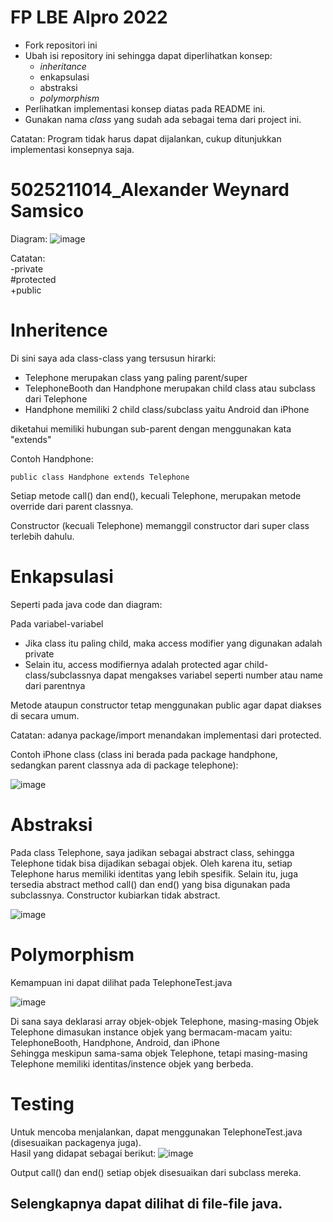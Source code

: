 # FP LBE Alpro 2022

- Fork repositori ini
- Ubah isi repository ini sehingga dapat diperlihatkan konsep:
  - *inheritance*
  - enkapsulasi
  - abstraksi
  - *polymorphism*
- Perlihatkan implementasi konsep diatas pada README ini.
- Gunakan nama *class* yang sudah ada sebagai tema dari project ini.

Catatan: Program tidak harus dapat dijalankan, cukup ditunjukkan implementasi konsepnya saja.

# 5025211014_Alexander Weynard Samsico
Diagram:
![image](https://user-images.githubusercontent.com/90879937/198837387-551364c2-5404-4eb2-9cc4-2270cf2bc68c.png)

Catatan:\
-private\
#protected\
+public

# Inheritence
Di sini saya ada class-class yang tersusun hirarki:
- Telephone merupakan class yang paling parent/super
- TelephoneBooth dan Handphone merupakan child class atau subclass dari Telephone
- Handphone memiliki 2 child class/subclass yaitu Android dan iPhone

diketahui memiliki hubungan sub-parent dengan menggunakan kata "extends"

Contoh Handphone:
```
public class Handphone extends Telephone
```

Setiap metode call() dan end(), kecuali Telephone, merupakan metode override dari parent classnya.

Constructor (kecuali Telephone) memanggil constructor dari super class terlebih dahulu.

# Enkapsulasi
Seperti pada java code dan diagram:

Pada variabel-variabel
- Jika class itu paling child, maka access modifier yang digunakan adalah private
- Selain itu, access modifiernya adalah protected agar child-class/subclassnya dapat mengakses variabel seperti number atau name dari parentnya

Metode ataupun constructor tetap menggunakan public agar dapat diakses di secara umum.

Catatan: adanya package/import menandakan implementasi dari protected.

Contoh iPhone class (class ini berada pada package handphone, sedangkan parent classnya ada di package telephone):

![image](https://user-images.githubusercontent.com/90879937/198838400-442defdc-66fb-43be-81c0-fbc908a5e69c.png)


# Abstraksi
Pada class Telephone, saya jadikan sebagai abstract class, sehingga Telephone tidak bisa dijadikan sebagai objek. Oleh karena itu, setiap Telephone harus memiliki identitas yang lebih spesifik. Selain itu, juga tersedia abstract method call() dan end() yang bisa digunakan pada subclassnya. Constructor kubiarkan tidak abstract.

![image](https://user-images.githubusercontent.com/90879937/198838326-bb4cffe3-4020-42df-887d-13d701068432.png)

# Polymorphism
Kemampuan ini dapat dilihat pada TelephoneTest.java

![image](https://user-images.githubusercontent.com/90879937/198838044-f082a57d-cfd2-4bf8-89a6-2490aaa92387.png)

Di sana saya deklarasi array objek-objek Telephone, masing-masing Objek Telephone dimasukan instance objek yang bermacam-macam yaitu:\
TelephoneBooth, Handphone, Android, dan iPhone\
Sehingga meskipun sama-sama objek Telephone, tetapi masing-masing Telephone memiliki identitas/instence objek yang berbeda.

# Testing
Untuk mencoba menjalankan, dapat menggunakan TelephoneTest.java (disesuaikan packagenya juga).\
Hasil yang didapat sebagai berikut:
![image](https://user-images.githubusercontent.com/90879937/198838279-bb181d53-e498-477a-b0a5-f2884110b970.png)

Output call() dan end() setiap objek disesuaikan dari subclass mereka.

## Selengkapnya dapat dilihat di file-file java.
